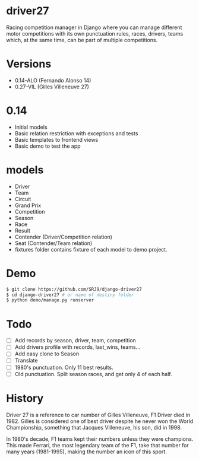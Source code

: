 # driver27
Racing competition manager in Django where you can manage different
motor competitions with its own punctuation rules, races, drivers, teams
which, at the same time, can be part of multiple competitions.

Versions
========
- 0.14-ALO (Fernando Alonso 14)
- 0.27-VIL (Gilles Villeneuve 27)

0.14
====
- Initial models
- Basic relation restriction with exceptions and tests
- Basic templates to frontend views
- Basic demo to test the app

models
===========
- Driver
- Team
- Circuit
- Grand Prix
- Competition
- Season
- Race
- Result
- Contender (Driver/Competition relation)
- Seat (Contender/Team relation)
- fixtures folder contains fixture of each model to demo project.

Demo
====
```bash
$ git clone https://github.com/SRJ9/django-driver27
$ cd django-driver27 # or name of destiny folder
$ python demo/manage.py runserver
```

Todo
====
- [ ] Add records by season, driver, team, competition
- [ ] Add drivers profile with records, last_wins, teams...
- [ ] Add easy clone to Season
- [ ] Translate
- [ ] 1980's punctuation. Only 11 best results.
- [ ] Old punctuation. Split season races, and get only 4 of each half.

# History
Driver 27 is a reference to car number of Gilles Villeneuve, F1 Driver died in 1982. Gilles is considered one of best driver despite he never won the World Championship, something that Jacques Villeneuve, his son, did in 1998.

In 1980's decade, F1 teams kept their numbers unless they were champions. This made Ferrari, the most legendary team of the F1, take that number for many years (1981-1995), making the number an icon of this sport.

